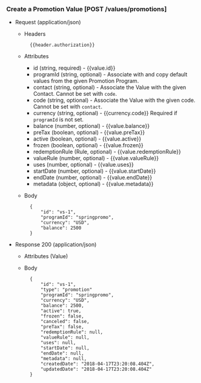 ### Create a Promotion Value [POST /values/promotions]

+ Request (application/json)
    + Headers
    
            {{header.authorization}}

    + Attributes
        + id (string, required) - {{value.id}}
        + programId (string, optional) - Associate with and copy default values from the given Promotion Program.
        + contact (string, optional) - Associate the Value with the given Contact.  Cannot be set with `code`.
        + code (string, optional) - Associate the Value with the given code.  Cannot be set with `contact`.
        + currency (string, optional) - {{currency.code}} Required if `programId` is not set.
        + balance (number, optional) - {{value.balance}}
        + preTax (boolean, optional) - {{value.preTax}}
        + active (boolean, optional) - {{value.active}}
        + frozen (boolean, optional) - {{value.frozen}}
        + redemptionRule (Rule, optional) - {{value.redemptionRule}}
        + valueRule (number, optional) - {{value.valueRule}}
        + uses (number, optional) - {{value.uses}}
        + startDate (number, optional) - {{value.startDate}}
        + endDate (number, optional) - {{value.endDate}}
        + metadata (object, optional) - {{value.metadata}}
        
    + Body
    
            {
                "id": "vs-1",
                "programId": "springpromo",
                "currency": "USD",
                "balance": 2500
            }
    
+ Response 200 (application/json)
    + Attributes (Value)

    + Body
    
            {
                "id": "vs-1",
                "type": "promotion"
                "programId": "springpromo",
                "currency": "USD",
                "balance": 2500,
                "active": true,
                "frozen": false,
                "canceled": false,
                "preTax": false,
                "redemptionRule": null,
                "valueRule": null,
                "uses": null,
                "startDate": null,
                "endDate": null,
                "metadata": null,
                "createdDate": "2018-04-17T23:20:08.404Z",
                "updatedDate": "2018-04-17T23:20:08.404Z"
            }
